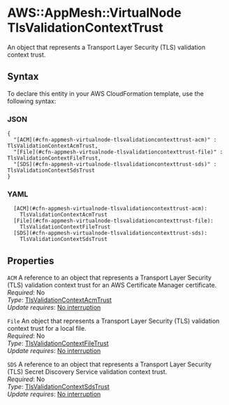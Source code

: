 # AWS::AppMesh::VirtualNode TlsValidationContextTrust<a name="aws-properties-appmesh-virtualnode-tlsvalidationcontexttrust"></a>

An object that represents a Transport Layer Security \(TLS\) validation context trust\.

## Syntax<a name="aws-properties-appmesh-virtualnode-tlsvalidationcontexttrust-syntax"></a>

To declare this entity in your AWS CloudFormation template, use the following syntax:

### JSON<a name="aws-properties-appmesh-virtualnode-tlsvalidationcontexttrust-syntax.json"></a>

```
{
  "[ACM](#cfn-appmesh-virtualnode-tlsvalidationcontexttrust-acm)" : TlsValidationContextAcmTrust,
  "[File](#cfn-appmesh-virtualnode-tlsvalidationcontexttrust-file)" : TlsValidationContextFileTrust,
  "[SDS](#cfn-appmesh-virtualnode-tlsvalidationcontexttrust-sds)" : TlsValidationContextSdsTrust
}
```

### YAML<a name="aws-properties-appmesh-virtualnode-tlsvalidationcontexttrust-syntax.yaml"></a>

```
  [ACM](#cfn-appmesh-virtualnode-tlsvalidationcontexttrust-acm): 
    TlsValidationContextAcmTrust
  [File](#cfn-appmesh-virtualnode-tlsvalidationcontexttrust-file): 
    TlsValidationContextFileTrust
  [SDS](#cfn-appmesh-virtualnode-tlsvalidationcontexttrust-sds): 
    TlsValidationContextSdsTrust
```

## Properties<a name="aws-properties-appmesh-virtualnode-tlsvalidationcontexttrust-properties"></a>

`ACM`  <a name="cfn-appmesh-virtualnode-tlsvalidationcontexttrust-acm"></a>
A reference to an object that represents a Transport Layer Security \(TLS\) validation context trust for an AWS Certificate Manager certificate\.  
*Required*: No  
*Type*: [TlsValidationContextAcmTrust](aws-properties-appmesh-virtualnode-tlsvalidationcontextacmtrust.md)  
*Update requires*: [No interruption](https://docs.aws.amazon.com/AWSCloudFormation/latest/UserGuide/using-cfn-updating-stacks-update-behaviors.html#update-no-interrupt)

`File`  <a name="cfn-appmesh-virtualnode-tlsvalidationcontexttrust-file"></a>
An object that represents a Transport Layer Security \(TLS\) validation context trust for a local file\.  
*Required*: No  
*Type*: [TlsValidationContextFileTrust](aws-properties-appmesh-virtualnode-tlsvalidationcontextfiletrust.md)  
*Update requires*: [No interruption](https://docs.aws.amazon.com/AWSCloudFormation/latest/UserGuide/using-cfn-updating-stacks-update-behaviors.html#update-no-interrupt)

`SDS`  <a name="cfn-appmesh-virtualnode-tlsvalidationcontexttrust-sds"></a>
A reference to an object that represents a Transport Layer Security \(TLS\) Secret Discovery Service validation context trust\.  
*Required*: No  
*Type*: [TlsValidationContextSdsTrust](aws-properties-appmesh-virtualnode-tlsvalidationcontextsdstrust.md)  
*Update requires*: [No interruption](https://docs.aws.amazon.com/AWSCloudFormation/latest/UserGuide/using-cfn-updating-stacks-update-behaviors.html#update-no-interrupt)